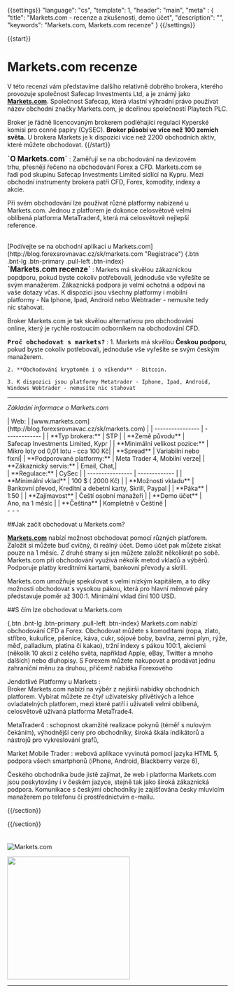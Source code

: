 {{settings}}
  "language": "cs",
  "template": 1,
  "header": "main",
  "meta" : {
    "title": "Markets.com - recenze a zkušenosti, demo účet",
    "description": "",
    "keywords": "Markets.com, Markets.com recenze"
  }
{{/settings}}
<div itemprop="review" itemscope itemtype="http://schema.org/Review">

<span itemprop="reviewRating" itemscope itemtype="http://schema.org/Rating">
  <meta itemprop="worstRating" content="1"/>
  <meta itemprop="ratingValue" content="85"/>
  <meta itemprop="bestRating" content="100"/>
</span>
<meta itemprop="itemreviewed" content="Markets.com">
<meta itemprop="author" content="ForexSrovnávač.cz">

<div class="row">
<div class="col-md-9" role="main" markdown="1">


{{start}} 
# Markets.com recenze

V této recenzi vám představíme dalšího relativně dobrého brokera, kterého provozuje společnost Safecap Investments Ltd, a je známý jako [**Markets.com**](http://blog.forexsrovnavac.cz/markets.com "Registrace"). Společnost Safecap, která vlastní výhradní právo používat název obchodní značky Markets.com, je dceřinou společností Playtech PLC.

Broker je řádně licencovaným brokerem podléhající regulaci Kyperské komisi pro cenné papíry (CySEC). **Broker působí ve více než 100 zemích světa.** U brokera Markets je k dispozici více než 2200 obchodních aktiv, které můžete obchodovat.
{{/start}} 

<div class="row" style="width:92%">
  <div class="col-md-6" markdown="1">
<b><big>`O Markets.com`</b></big>
:    
Zaměřují se na obchodování na devizovém trhu, přesněji řečeno na obchodování Forex a CFD. Markets.com se řadí pod skupinu Safecap Investments Limited sídlící na Kypru. Mezi obchodní instrumenty brokera patří CFD, Forex, komodity, indexy a akcie.

Při svém obchodování lze používat různé platformy nabízené u Markets.com. Jednou z platforem je dokonce celosvětově velmi oblíbená platforma MetaTrader4, která má celosvětově nejlepší reference.

  <br>
[Podívejte se na obchodní aplikaci u Markets.com](http://blog.forexsrovnavac.cz/sk/markets.com "Registrace") {.btn .bnt-lg .btn-primary .pull-left .btn-index} 
  <br>
</div>
  <div class="col-md-6" markdown="1">
<b><big>`Markets.com recenze`</b></big>
:    
Markets má skvělou zákaznickou popdporu, pokud byste cokoliv potřebovali, jednoduše vše vyřešíte se svým manažerem. Zákaznická podpora je velmi ochotná a odpoví na vaše dotazy včas. K dispozici jsou všechny platformy i mobilní platformy - Na Iphone, Ipad, Android nebo Webtrader - nemusíte tedy nic stahovat.

Broker Markets.com je tak skvělou alternativou pro obchodování online, který je rychle rostoucím odborníkem na obchodování CFD.


</div>
</div>



<b><big>`Proč obchodovat s markets?`</b></big>
:   1. Markets má skvělou **Českou podporu**, pokud byste cokoliv potřebovali, jednoduše vše vyřešíte se svým českým manažerem. 

    2. **Obchodování kryptoměn i o víkendu** - Bitcoin.
    
    3. K dispozici jsou platformy Metatrader - Iphone, Ipad, Android, Windows Webtrader - nemusíte nic stahovat
    
- - -

*Základní informace o Markets.com*
<div class="row" style="width:92%">
  <div class="col-md-6" markdown="1">
| Web:     |   [www.markets.com](http://blog.forexsrovnavac.cz/sk/markets.com) |
| ---------------- | ------------- |
| **Typ brokera:**   | STP  |
| **Země původu**   | Safecap Investments Limited, Kypr  |
| **Minimální velikost pozice:** | Mikro loty od 0,01 lotu - cca 100 Kč|
| **Spread** | Variabilní nebo fixní|
| **Podporované platformy:**  | Meta Trader 4, Mobilní verze|
| **Zákaznický servis:**  | Email, Chat,|
  </div>
  <div class="col-md-6" markdown="1">
| **Regulace:**  | CySec |
| ---------------- | ------------- |
| **Minimální vklad**  | 100 $ ( 2000 Kč) |
| **Možnosti vkladu**  | Bankovní převod, Kreditní a debetní karty, Skrill, Paypal |
| **Páka**  |  1:50 |
| **Zajímavost**  | Čeští osobní manažeři |
| **Demo účet**  | Ano, na 1 měsíc |
| **Čeština**  | Kompletně v Češtině |

</div>
</div>
- - -

##Jak začít obchodovat u Markets.com?

[**Markets.com**](http://blog.forexsrovnavac.cz/sk/markets.com) nabízí možnost obchodovat pomocí různých platforem. Založit si můžete buď cvičný, či reálný účet. Demo účet pak můžete získat pouze na 1 měsíc. Z druhé strany si jen můžete založit několikrát po sobě. Markets.com při obchodování využívá několik metod vkladů a výběrů. Podporuje platby kreditními kartami, bankovní převody a skrill. 

Markets.com umožňuje spekulovat s velmi nízkým kapitálem, a to díky možnosti obchodovat s vysokou pákou, která pro hlavní měnové páry představuje poměr až 300:1. Minimální vklad činí 100 USD.


##S čím lze obchodovat u Markets.com

 {.btn .bnt-lg .btn-primary .pull-left .btn-index}
Markets.com nabízí obchodování CFD a Forex. Obchodovat můžete s komoditami (ropa, zlato, stříbro, kukuřice, pšenice, káva, cukr, sójové boby, bavlna, zemní plyn, rýže, měď, palladium, platina či kakao), tržní indexy s pákou 100:1, akciemi (několik 10 akcií z celého světa, například Apple, eBay, Twitter a mnoho dalších) nebo dluhopisy.
S Forexem můžete nakupovat a prodávat jednu zahraniční měnu za druhou, přičemž nabídka Forexového 

Jendotlivé Platformy u Markets
:   
Broker Markets.com nabízí na výběr z nejširší nabídky obchodních platforem. Vybírat můžete ze čtyř uživatelsky přívětivých a lehce ovladatelných platforem, mezi které patří i uživateli velmi oblíbená, celosvětově užívaná platforma MetaTrade4.

MetaTrader4
:    schopnost okamžité realizace pokynů (téměř s nulovým čekáním), výhodnější ceny pro obchodníky, široká škála indikátorů a nástrojů pro vykreslování grafů,

Market Mobile Trader
:    webová aplikace vyvinutá pomocí jazyka HTML 5, podpora všech smartphonů (iPhone, Android, Blackberry verze 6),


Českého obchodníka bude jistě zajímat, že web i platforma Markets.com jsou poskytovány i v českém jazyce, stejně tak jako široká zákaznická podpora. Komunikace s českými obchodníky je zajišťována česky mluvícím manažerem po telefonu či prostřednictvím e-mailu.


{{/section}}

{{/section}}



</div>
<div class="col-md-3" markdown="1">
<div class="well" markdown="1" style="margin-top: 2.5em">
  

![Markets.com](http://blog.forexsrovnavac.cz/wp-content/uploads/2017/01/markets-logo.png) 

</div>
<div class="container-fluid" markdown="1">



</div>

<a href="http://blog.forexsrovnavac.cz/markets.com" alt="Demo účet" target="_blank">
 <img src="http://blog.forexsrovnavac.cz/wp-content/uploads/2017/11/markets-obchodovani-forex-recenze.png" width="280" height=""/>







- - -





</a>

<div class="container-fluid" markdown="1">




</div>
</div>
</div>
</div>

</div><!-- /itemreview -->
